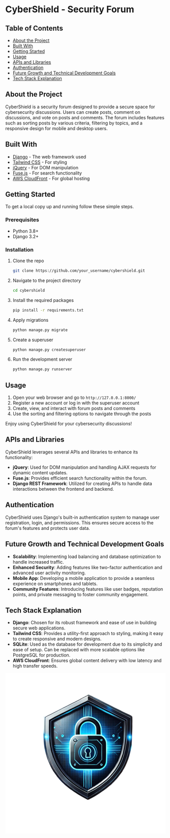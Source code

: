 # CyberShield - Security Forum

## Table of Contents
- [About the Project](#about-the-project)
- [Built With](#built-with)
- [Getting Started](#getting-started)
- [Usage](#usage)
- [APIs and Libraries](#apis-and-libraries)
- [Authentication](#authentication)
- [Future Growth and Technical Development Goals](#future-growth-and-technical-development-goals)
- [Tech Stack Explanation](#tech-stack-explanation)

## About the Project
CyberShield is a security forum designed to provide a secure space for cybersecurity discussions. Users can create posts, comment on discussions, and vote on posts and comments. The forum includes features such as sorting posts by various criteria, filtering by topics, and a responsive design for mobile and desktop users.

## Built With
- [Django](https://www.djangoproject.com/) - The web framework used
- [Tailwind CSS](https://tailwindcss.com/) - For styling
- [jQuery](https://jquery.com/) - For DOM manipulation
- [Fuse.js](https://fusejs.io/) - For search functionality
- [AWS CloudFront](https://aws.amazon.com/cloudfront/) - For global hosting

## Getting Started
To get a local copy up and running follow these simple steps.

### Prerequisites
- Python 3.8+
- Django 3.2+

### Installation
1. Clone the repo
   ```sh
   git clone https://github.com/your_username/cybershield.git
   ```
2. Navigate to the project directory
   ```sh
   cd cybershield
   ```
3. Install the required packages
   ```sh
   pip install -r requirements.txt
   ```
4. Apply migrations
   ```sh
   python manage.py migrate
   ```
5. Create a superuser
   ```sh
   python manage.py createsuperuser
   ```
6. Run the development server
   ```sh
   python manage.py runserver
   ```

## Usage
1. Open your web browser and go to `http://127.0.0.1:8000/`
2. Register a new account or log in with the superuser account
3. Create, view, and interact with forum posts and comments
4. Use the sorting and filtering options to navigate through the posts

Enjoy using CyberShield for your cybersecurity discussions!

## APIs and Libraries
CyberShield leverages several APIs and libraries to enhance its functionality:
- **jQuery**: Used for DOM manipulation and handling AJAX requests for dynamic content updates.
- **Fuse.js**: Provides efficient search functionality within the forum.
- **Django REST Framework**: Utilized for creating APIs to handle data interactions between the frontend and backend.

## Authentication
CyberShield uses Django's built-in authentication system to manage user registration, login, and permissions. This ensures secure access to the forum's features and protects user data.

## Future Growth and Technical Development Goals
- **Scalability**: Implementing load balancing and database optimization to handle increased traffic.
- **Enhanced Security**: Adding features like two-factor authentication and advanced user activity monitoring.
- **Mobile App**: Developing a mobile application to provide a seamless experience on smartphones and tablets.
- **Community Features**: Introducing features like user badges, reputation points, and private messaging to foster community engagement.

## Tech Stack Explanation
- **Django**: Chosen for its robust framework and ease of use in building secure web applications.
- **Tailwind CSS**: Provides a utility-first approach to styling, making it easy to create responsive and modern designs.
- **SQLite**: Used as the database for development due to its simplicity and ease of setup. Can be replaced with more scalable options like PostgreSQL for production.
- **AWS CloudFront**: Ensures global content delivery with low latency and high transfer speeds.

![CyberShield](media/CyberShield.png)

